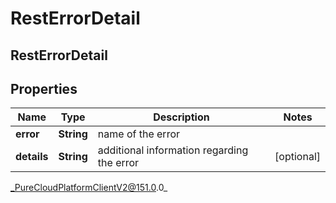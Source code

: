 # RestErrorDetail

## RestErrorDetail

## Properties

|Name | Type | Description | Notes|
|------------ | ------------- | ------------- | -------------|
| **error** | **String** | name of the error | |
| **details** | **String** | additional information regarding the error | [optional] |



_PureCloudPlatformClientV2@151.0.0_
